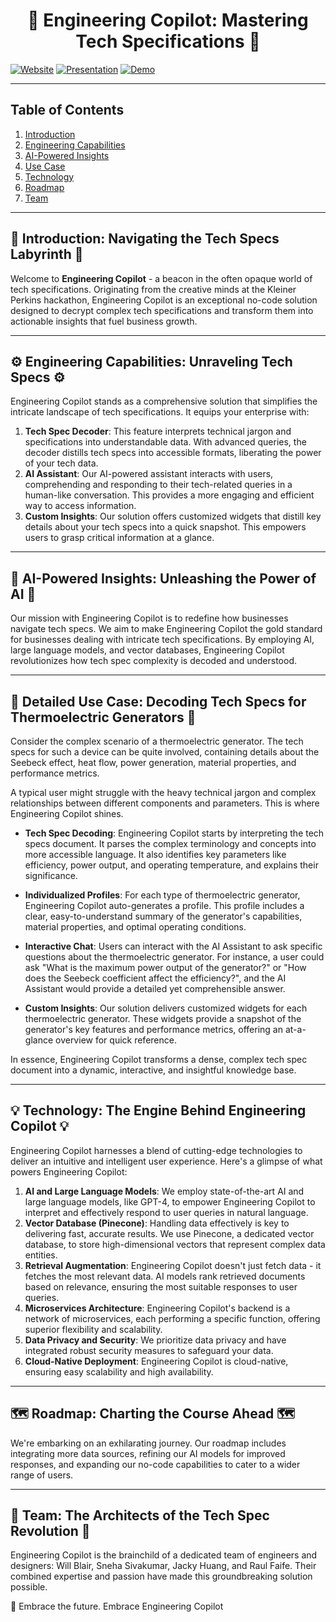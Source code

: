 <div align="center">

# 🚀 Engineering Copilot: Mastering Tech Specifications 🚀

</div>

  [![Website](https://img.shields.io/badge/-Website-blue?style=for-the-badge&logo=logoColor=white)](https://kp-fellows-documents.vercel.app/)
  [![Presentation](https://img.shields.io/badge/-Presentation-orange?style=for-the-badge&logo=logoColor=white)](https://www.loom.com/share/7b8b3d11cb074de28de8418348f4c0ac)
  [![Demo](https://img.shields.io/badge/-Demo-green?style=for-the-badge&logo=logoColor=white)](https://www.loom.com/share/143ed397944945c38f69a1a741475d41?sid=a27b6242-2793-45e4-9b8a-a6422e8bbc8a)

</div>

---

## Table of Contents

1. [Introduction](#introduction)
2. [Engineering Capabilities](#engineering-capabilities)
3. [AI-Powered Insights](#ai-powered-insights)
4. [Use Case](#use-case)
5. [Technology](#technology)
6. [Roadmap](#roadmap)
7. [Team](#team)

---

## 🌟 Introduction: Navigating the Tech Specs Labyrinth 🌟

Welcome to **Engineering Copilot** - a beacon in the often opaque world of tech specifications. Originating from the creative minds at the Kleiner Perkins hackathon, Engineering Copilot is an exceptional no-code solution designed to decrypt complex tech specifications and transform them into actionable insights that fuel business growth.

---

## ⚙️ Engineering Capabilities: Unraveling Tech Specs ⚙️

Engineering Copilot stands as a comprehensive solution that simplifies the intricate landscape of tech specifications. It equips your enterprise with:

1. **Tech Spec Decoder**: This feature interprets technical jargon and specifications into understandable data. With advanced queries, the decoder distills tech specs into accessible formats, liberating the power of your tech data.
2. **AI Assistant**: Our AI-powered assistant interacts with users, comprehending and responding to their tech-related queries in a human-like conversation. This provides a more engaging and efficient way to access information.
3. **Custom Insights**: Our solution offers customized widgets that distill key details about your tech specs into a quick snapshot. This empowers users to grasp critical information at a glance.

---

## 🔮 AI-Powered Insights: Unleashing the Power of AI 🔮

Our mission with Engineering Copilot is to redefine how businesses navigate tech specs. We aim to make Engineering Copilot the gold standard for businesses dealing with intricate tech specifications. By employing AI, large language models, and vector databases, Engineering Copilot revolutionizes how tech spec complexity is decoded and understood.

---

## 🎯 Detailed Use Case: Decoding Tech Specs for Thermoelectric Generators 🎯

Consider the complex scenario of a thermoelectric generator. The tech specs for such a device can be quite involved, containing details about the Seebeck effect, heat flow, power generation, material properties, and performance metrics.

A typical user might struggle with the heavy technical jargon and complex relationships between different components and parameters. This is where Engineering Copilot shines.

- **Tech Spec Decoding**: Engineering Copilot starts by interpreting the tech specs document. It parses the complex terminology and concepts into more accessible language. It also identifies key parameters like efficiency, power output, and operating temperature, and explains their significance.

- **Individualized Profiles**: For each type of thermoelectric generator, Engineering Copilot auto-generates a profile. This profile includes a clear, easy-to-understand summary of the generator's capabilities, material properties, and optimal operating conditions.

- **Interactive Chat**: Users can interact with the AI Assistant to ask specific questions about the thermoelectric generator. For instance, a user could ask "What is the maximum power output of the generator?" or "How does the Seebeck coefficient affect the efficiency?", and the AI Assistant would provide a detailed yet comprehensible answer.

- **Custom Insights**: Our solution delivers customized widgets for each thermoelectric generator. These widgets provide a snapshot of the generator's key features and performance metrics, offering an at-a-glance overview for quick reference.

In essence, Engineering Copilot transforms a dense, complex tech spec document into a dynamic, interactive, and insightful knowledge base.

---

## 💡 Technology: The Engine Behind Engineering Copilot 💡

Engineering Copilot harnesses a blend of cutting-edge technologies to deliver an intuitive and intelligent user experience. Here's a glimpse of what powers Engineering Copilot:

1. **AI and Large Language Models**: We employ state-of-the-art AI and large language models, like GPT-4, to empower Engineering Copilot to interpret and effectively respond to user queries in natural language.
2. **Vector Database (Pinecone)**: Handling data effectively is key to delivering fast, accurate results. We use Pinecone, a dedicated vector database, to store high-dimensional vectors that represent complex data entities.
3. **Retrieval Augmentation**: Engineering Copilot doesn't just fetch data - it fetches the most relevant data. AI models rank retrieved documents based on relevance, ensuring the most suitable responses to user queries.
4. **Microservices Architecture**: Engineering Copilot's backend is a network of microservices, each performing a specific function, offering superior flexibility and scalability.
5. **Data Privacy and Security**: We prioritize data privacy and have integrated robust security measures to safeguard your data.
6. **Cloud-Native Deployment**: Engineering Copilot is cloud-native, ensuring easy scalability and high availability.

---

## 🗺️ Roadmap: Charting the Course Ahead 🗺️

We're embarking on an exhilarating journey. Our roadmap includes integrating more data sources, refining our AI models for improved responses, and expanding our no-code capabilities to cater to a wider range of users.

---

## 👥 Team: The Architects of the Tech Spec Revolution 👥

Engineering Copilot is the brainchild of a dedicated team of engineers and designers: Will Blair, Sneha Sivakumar, Jacky Huang, and Raul Faife. Their combined expertise and passion have made this groundbreaking solution possible.
  
  🎉 Embrace the future. Embrace Engineering Copilot
